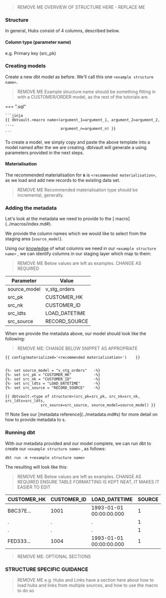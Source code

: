 > REMOVE ME
> OVERVIEW OF STRUCTURE HERE - REPLACE ME

### Structure

In general, Hubs consist of 4 columns, described below.

#### Column type (parameter name)

e.g. Primary key (src_pk)

### Creating <type of structure> models

Create a new dbt model as before. We'll call this one `<example structure name>`. 

> REMOVE ME
> Example structure name should be something fitting in with a CUSTOMER/ORDER model, 
> as the rest of the tutorials are.

=== "<example structure name>.sql"

    ```jinja
    {{ dbtvault.<macro name>(argument_1=argument_1, argument_2=argument_2, ...,
                             argument_n=argument_n) }}
    ```

To create a <type of structure> model, we simply copy and paste the above template into a model named after the <type of structure> we
are creating. dbtvault will generate a <type of structure> using parameters provided in the next steps.

#### Materialisation

The recommended materialisation for **<type of structure>s** is `<recommended materialisation>`, as we load and add new records to the existing data set.

> REMOVE ME
> Recommended materialisation type should be incremental, generally. 


### Adding the metadata

Let's look at the metadata we need to provide to the [<type of structure> macro](../macros/index.md#<name of macro>).

We provide the column names which we would like to select from the staging area (`source_model`).

Using our [knowledge](#structure) of what columns we need in our `<example structure name>` <type of structure>, we can identify columns in our
staging layer which map to them:

> REMOVE ME
> Below values are left as examples. CHANGE AS REQUIRED

| Parameter      | Value          | 
| -------------- | -------------- | 
| source_model   | v_stg_orders   | 
| src_pk         | CUSTOMER_HK    |
| src_nk         | CUSTOMER_ID    |
| src_ldts       | LOAD_DATETIME  | 
| src_source     | RECORD_SOURCE  |

When we provide the metadata above, our model should look like the following:

> REMOVE ME: CHANGE BELOW SNIPPET AS APPROPRIATE

```jinja
{{ config(materialized='<recommended materialisation>')    }}


{%- set source_model = "v_stg_orders"   -%}
{%- set src_pk = "CUSTOMER_HK"          -%}
{%- set src_nk = "CUSTOMER_ID"          -%}
{%- set src_ldts = "LOAD_DATETIME"      -%}
{%- set src_source = "RECORD_SOURCE"    -%}

{{ dbtvault.<type of structure>(src_pk=src_pk, src_nk=src_nk, src_ldts=src_ldts,
                src_source=src_source, source_model=source_model) }}
```

!!! Note
    See our [metadata reference](../metadata.md#<type of structure>s) for more detail on how to provide metadata to <type of structure>s.

### Running dbt

With our metadata provided and our model complete, we can run dbt to create our `<example structure name>` <type of structure>, as follows:

`dbt run -m +<example structure name>`

The resulting <type of structure> will look like this:

> REMOVE ME
> Below values are left as examples. CHANGE AS REQUIRED
> ENSURE TABLE FORMATTING IS KEPT NEAT, IT MAKES IT EASIER TO EDIT

| CUSTOMER_HK  | CUSTOMER_ID  | LOAD_DATETIME            | SOURCE |
| ------------ | ------------ | ------------------------ | ------ |
| B8C37E...    | 1001         | 1993-01-01 00:00:00.000  | 1      |
| .            | .            | .                        | 1      |
| .            | .            | .                        | 1      |
| FED333...    | 1004         | 1993-01-01 00:00:00.000  | 1      |

> REMOVE ME: OPTIONAL SECTIONS

### STRUCTURE SPECIFIC GUIDANCE

> REMOVE ME
> e.g. Hubs and Links have a section here about how to load 
> hubs and links from multiple sources, and how to use the macro to do so
